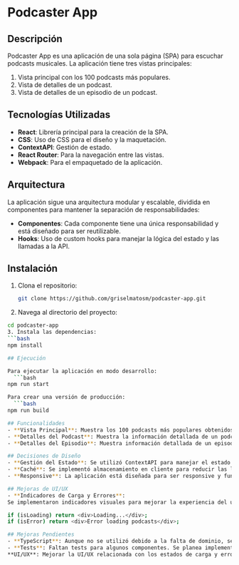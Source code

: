 # Podcaster App

## Descripción

Podcaster App es una aplicación de una sola página (SPA) para escuchar podcasts musicales. La aplicación tiene tres vistas principales:

1. Vista principal con los 100 podcasts más populares.
2. Vista de detalles de un podcast.
3. Vista de detalles de un episodio de un podcast.

## Tecnologías Utilizadas

- **React**: Librería principal para la creación de la SPA.
- **CSS**: Uso de CSS para el diseño y la maquetación.
- **ContextAPI**: Gestión de estado.
- **React Router**: Para la navegación entre las vistas.
- **Webpack**: Para el empaquetado de la aplicación.

## Arquitectura

La aplicación sigue una arquitectura modular y escalable, dividida en componentes para mantener la separación de responsabilidades:

- **Componentes**: Cada componente tiene una única responsabilidad y está diseñado para ser reutilizable.
- **Hooks**: Uso de custom hooks para manejar la lógica del estado y las llamadas a la API.

## Instalación

1. Clona el repositorio:
   ```bash
   git clone https://github.com/griselmatosm/podcaster-app.git

2. Navega al directorio del proyecto:
  ```bash
  cd podcaster-app
3. Instala las dependencias:
  ```bash
npm install

## Ejecución

Para ejecutar la aplicación en modo desarrollo:
    ```bash
npm run start

Para crear una versión de producción:
    ```bash
npm run build

## Funcionalidades
- **Vista Principal**: Muestra los 100 podcasts más populares obtenidos de Apple Podcasts. Permite filtrar los podcasts por título y autor.
- **Detalles del Podcast**: Muestra la información detallada de un podcast seleccionado, incluyendo una lista de episodios.
- **Detalles del Episodio**: Muestra información detallada de un episodio seleccionado y un reproductor de audio básico.

## Decisiones de Diseño
- **Gestión del Estado**: Se utilizó ContextAPI para manejar el estado de la aplicación debido a su simplicidad y eficiencia.
- **Caché**: Se implementó almacenamiento en cliente para reducir las llamadas a la API y mejorar la eficiencia.
- **Responsive**: La aplicación está diseñada para ser responsive y funcional en diferentes tamaños de pantalla.

## Mejoras de UI/UX
- **Indicadores de Carga y Errores**:
Se implementaron indicadores visuales para mejorar la experiencia del usuario al cargar datos. Actualmente, se muestra un mensaje de "Loading..." mientras se cargan los datos y un mensaje de "Error loading podcasts" en caso de error. Sin embargo, este diseño no es el óptimo y se considera una mejora pendiente.

if (isLoading) return <div>Loading...</div>;
if (isError) return <div>Error loading podcasts</div>;

## Mejoras Pendientes
- **TypeScript**: Aunque no se utilizó debido a la falta de dominio, se considera una mejora futura.
- **Tests**: Faltan tests para algunos componentes. Se planea implementar tests completos para garantizar la calidad del código.
**UI/UX**: Mejorar la UI/UX relacionada con los estados de carga y error para ofrecer una mejor experiencia al usuario.
````




